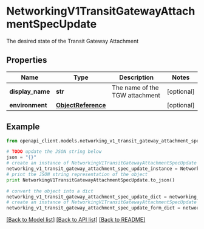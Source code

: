 # NetworkingV1TransitGatewayAttachmentSpecUpdate

The desired state of the Transit Gateway Attachment

## Properties
Name | Type | Description | Notes
------------ | ------------- | ------------- | -------------
**display_name** | **str** | The name of the TGW attachment | [optional] 
**environment** | [**ObjectReference**](ObjectReference.md) |  | [optional] 

## Example

```python
from openapi_client.models.networking_v1_transit_gateway_attachment_spec_update import NetworkingV1TransitGatewayAttachmentSpecUpdate

# TODO update the JSON string below
json = "{}"
# create an instance of NetworkingV1TransitGatewayAttachmentSpecUpdate from a JSON string
networking_v1_transit_gateway_attachment_spec_update_instance = NetworkingV1TransitGatewayAttachmentSpecUpdate.from_json(json)
# print the JSON string representation of the object
print NetworkingV1TransitGatewayAttachmentSpecUpdate.to_json()

# convert the object into a dict
networking_v1_transit_gateway_attachment_spec_update_dict = networking_v1_transit_gateway_attachment_spec_update_instance.to_dict()
# create an instance of NetworkingV1TransitGatewayAttachmentSpecUpdate from a dict
networking_v1_transit_gateway_attachment_spec_update_form_dict = networking_v1_transit_gateway_attachment_spec_update.from_dict(networking_v1_transit_gateway_attachment_spec_update_dict)
```
[[Back to Model list]](../ccloud/README.md#documentation-for-models) [[Back to API list]](../ccloud/README.md#documentation-for-api-endpoints) [[Back to README]](../ccloud/README.md)


